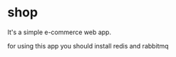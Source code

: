 # shop
It's a simple e-commerce web app.

for using this app you should install redis and rabbitmq


